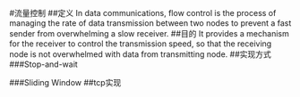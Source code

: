 #流量控制
##定义
In data communications, flow control is the process of managing the rate of data transmission between two nodes to prevent a fast sender from overwhelming a slow receiver.
##目的
It provides a mechanism for the receiver to control the transmission speed, so that the receiving node is not overwhelmed with data from transmitting node.
##实现方式
###Stop-and-wait  

###Sliding Window
##tcp实现
